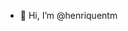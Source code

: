 - 👋 Hi, I’m @henriquentm

<!---
henriquentm/henriquentm is a ✨ special ✨ repository because its `README.md` (this file) appears on your GitHub profile.
You can click the Preview link to take a look at your changes.
--->
